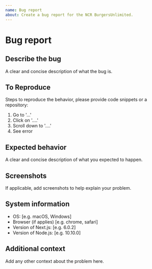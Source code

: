 ```yaml
---
name: Bug report
about: Create a bug report for the NCR BurgersUnlimited.
---
```


# Bug report

## Describe the bug

A clear and concise description of what the bug is.

## To Reproduce

Steps to reproduce the behavior, please provide code snippets or a repository:

1. Go to '...'
2. Click on '....'
3. Scroll down to '....'
4. See error

## Expected behavior

A clear and concise description of what you expected to happen.

## Screenshots

If applicable, add screenshots to help explain your problem.

## System information

- OS: [e.g. macOS, Windows]
- Browser (if applies) [e.g. chrome, safari]
- Version of Next.js: [e.g. 6.0.2]
- Version of Node.js: [e.g. 10.10.0]

## Additional context

Add any other context about the problem here.